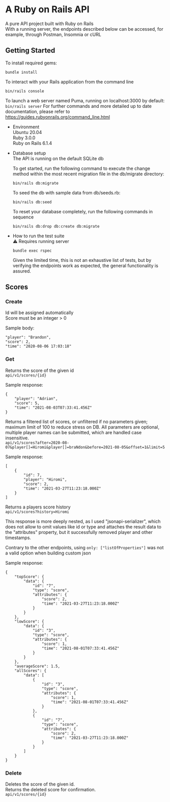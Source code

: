 # A Ruby on Rails API

A pure API project built with Ruby on Rails\
With a running server, the endpoints described below can be accessed, for example, through Postman, Insomnia or cURL

## Getting Started

To install required gems:

```
bundle install
```

To interact with your Rails application from the command line

```
bin/rails console
```

To launch a web server named Puma, running on localhost:3000 by default:
`bin/rails server`
For further commands and more detailed up to date documentation, please refer to https://guides.rubyonrails.org/command_line.html

- Environment\
  Ubuntu 20.04\
  Ruby 3.0.0\
  Ruby on Rails 6.1.4

- Database setup\
  The API is running on the default SQLite db

  To get started, run the following command to execute the change method within the most recent migration file in the db/migrate directory:

  ```
  bin/rails db:migrate
  ```

  To seed the db with sample data from db/seeds.rb:

  ```
  bin/rails db:seed
  ```

  To reset your database completely, run the following commands in sequence

  ```
  bin/rails db:drop db:create db:migrate
  ```

- How to run the test suite\
  :warning: Requires running server

  ```
  bundle exec rspec
  ```
  Given the limited time, this is not an exhaustive list of tests, but by verifying the endpoints work as expected, the general functionality is assured.

## Scores

### Create

Id will be assigned automatically\
Score must be an integer > 0

Sample body:

```
"player": "Brandon",
"score": 2,
"time": "2020-08-06 17:03:18"
```

### Get

Returns the score of the given id\
`api/v1/scores/{id}`

Sample response:

```
{
    "player": "Adrian",
    "score": 5,
    "time": "2021-08-03T07:33:41.456Z"
}
```

Returns a filtered list of scores, or unfiltered if no parameters given; maximum limit of 100 to reduce stress on DB. All parameters are optional, multiple player names can be submitted, which are handled case insensitive.\
`api/v1/scores?after=2020-08-07&player[]=Hiromi&player[]=braNdon&before=2021-08-05&offset=1&limit=5`

Sample response:

```
[
    {
        "id": 7,
        "player": "Hiromi",
        "score": 2,
        "time": "2021-03-27T11:23:18.000Z"
    }
]
```

Returns a players score history\
`api/v1/scores?history=Hiromi`

This response is more deeply nested, as I used "jsonapi-serializer", which does not allow to omit values like id or type and attaches the result data to the "attributes" property, but it successfully removed player and other timestamps.

Contrary to the other endpoints, using `only: ["listOfProperties"]` was not a valid option when building custom json

Sample response:

```
{
    "topScore": {
        "data": {
            "id": "7",
            "type": "score",
            "attributes": {
                "score": 2,
                "time": "2021-03-27T11:23:18.000Z"
            }
        }
    },
    "lowScore": {
        "data": {
            "id": "3",
            "type": "score",
            "attributes": {
                "score": 1,
                "time": "2021-08-01T07:33:41.456Z"
            }
        }
    },
    "averageScore": 1.5,
    "allScores": {
        "data": [
            {
                "id": "3",
                "type": "score",
                "attributes": {
                    "score": 1,
                    "time": "2021-08-01T07:33:41.456Z"
                }
            },
            {
                "id": "7",
                "type": "score",
                "attributes": {
                    "score": 2,
                    "time": "2021-03-27T11:23:18.000Z"
                }
            }
        ]
    }
}
```

### Delete

Deletes the score of the given id.\
Returns the deleted score for confirmation.\
`api/v1/scores/{id}`
